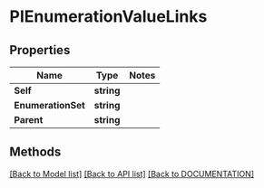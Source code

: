# PIEnumerationValueLinks

## Properties
Name | Type | Notes
------------ | ------------- | -------------
**Self** | **string**
**EnumerationSet** | **string**
**Parent** | **string**

## Methods
[[Back to Model list]](../../DOCUMENTATION.md#documentation-for-models) [[Back to API list]](../../DOCUMENTATION.md#documentation-for-api-endpoints) [[Back to DOCUMENTATION]](../../DOCUMENTATION.md)
